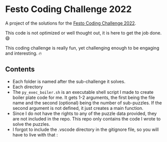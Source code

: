 # Festo Coding Challenge 2022

A project of the solutions for the [Festo Coding Challenge 2022](https://2022.coding-challenge.festo.com).

This code is not optimized or well thought out, it is here to get the job done. 😄

This coding challenge is really fun, yet challenging enough to be engaging and interesting. 🔥

## Contents

- Each folder is named after the sub-challenge it solves.
- Each directory
- The `py_exec_boiler.sh` is an executable shell script I made to create boiler plate code for me. It gets 1-2 arguments, the first being the file name and the second (optional) being the number of sub-puzzles. If the second argument is not defined, it just creates a main function.
- Since I do not have the rights to any of the puzzle data provided, they are not included in the repo. This repo only contains the code I wrote to solve the puzzles.
- I forgot to include the .vscode directory in the gitignore file, so you will have to live with that :
